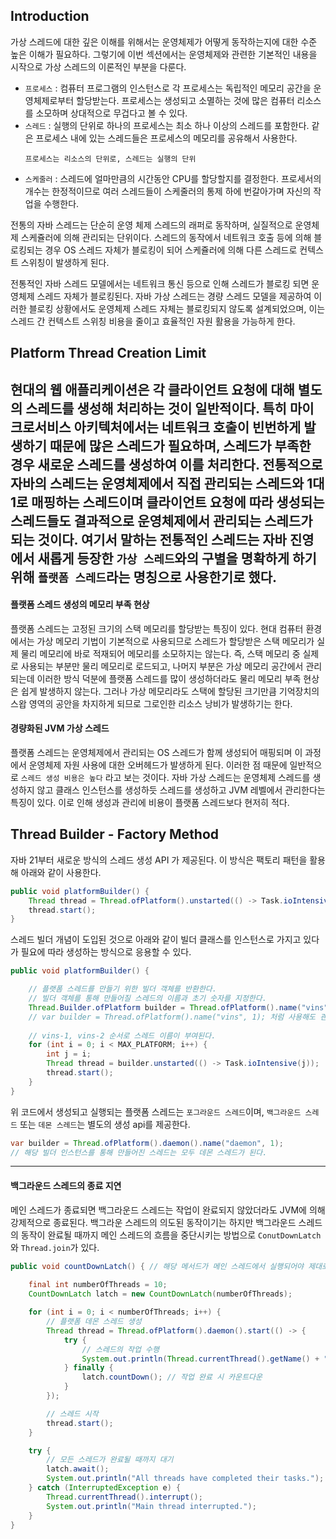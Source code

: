 ## Introduction

가상 스레드에 대한 깊은 이해를 위해서는 운영체제가 어떻게 동작하는지에 대한 수준 높은 이해가 필요하다. 그렇기에 이번 섹션에서는 운영체제와 관련한 기본적인 내용을 시작으로 가상 스레드의 이론적인 부분을 다룬다.

- `프로세스` : 컴퓨터 프로그램의 인스턴스로 각 프로세스는 독립적인 메모리 공간을 운영체제로부터 할당받는다. 프로세스는 생성되고 소멸하는 것에 많은 컴퓨터 리소스를 소모하며 상대적으로 무겁다고 볼 수 있다.
- `스레드` : 실행의 단위로 하나의 프로세스는 최소 하나 이상의 스레드를 포함한다. 같은 프로세스 내에 있는 스레드들은 프로세스의 메모리를 공유해서 사용한다.
    ```text
    프로세스는 리소스의 단위로, 스레드는 실행의 단위
    ```
- `스케줄러` : 스레드에 얼마만큼의 시간동안 CPU를 할당할지를 결정한다. 프로세서의 개수는 한정적이므로 여러 스레드들이 스케줄러의 통제 하에 번갈아가며 자신의 작업을 수행한다.

전통의 자바 스레드는 단순히 운영 체제 스레드의 래퍼로 동작하며, 실질적으로 운영체제 스케쥴러에 의해 관리되는 단위이다.
스레드의 동작에서 네트워크 호출 등에 의해 블로킹되는 경우 OS 스레드 자체가 블로킹이 되어 스케쥴러에 의해 다른 스레드로 컨텍스트 스위칭이 발생하게 된다.

전통적인 자바 스레드 모델에서는 네트워크 통신 등으로 인해 스레드가 블로킹 되면 운영체제 스레드 자체가 블로킹된다.
자바 가상 스레드는 경량 스레드 모델을 제공하여 이러한 블로킹 상황에서도 운영체제 스레드 자체는 블로킹되지 않도록 설계되었으며, 이는 스레드 간 컨텍스트 스위칭 비용을 줄이고 효율적인 자원 활용을 가능하게 한다.

## Platform Thread Creation Limit

현대의 웹 애플리케이션은 각 클라이언트 요청에 대해 별도의 스레드를 생성해 처리하는 것이 일반적이다.
특히 마이크로서비스 아키텍처에서는 네트워크 호출이 빈번하게 발생하기 때문에 많은 스레드가 필요하며, 스레드가 부족한 경우
새로운 스레드를 생성하여 이를 처리한다. 전통적으로 자바의 스레드는 운영체제에서 직접 관리되는 스레드와 1대1로 매핑하는 스레드이며 클라이언트 요청에 따라 
생성되는 스레드들도 결과적으로 운영체제에서 관리되는 스레드가 되는 것이다. 여기서 말하는 전통적인 스레드는 자바 진영에서 새롭게 등장한
`가상 스레드`와의 구별을 명확하게 하기 위해 `플랫폼 스레드`라는 명칭으로 사용한기로 했다.
---
#### 플랫폼 스레드 생성의 메모리 부족 현상
플랫폼 스레드는 고정된 크기의 스택 메모리를 할당받는 특징이 있다. 현대 컴퓨터 환경에서는 가상 메모리 기법이 기본적으로 사용되므로
스레드가 할당받은 스택 메모리가 실제 물리 메모리에 바로 적재되어 메모리를 소모하지는 않는다. 즉, 스택 메모리 중 실제로 사용되는 부분만 물리 메모리로 로드되고,
나머지 부분은 가상 메모리 공간에서 관리되는데 이러한 방식 덕분에 플랫폼 스레드를 많이 생성하더라도 물리 메모리 부족 현상은 쉽게 발생하지 않는다.
그러나 가상 메모리라도 스택에 할당된 크기만큼 기억장치의 스왑 영역의 공안을 차지하게 되므로 그로인한 리소스 낭비가 발생하기는 한다. 

#### 경량화된 JVM 가상 스레드
플랫폼 스레드는 운영체제에서 관리되는 OS 스레드가 함께 생성되어 매핑되며 이 과정에서 운영체제 자원 사용에 대한 오버헤드가 발생하게 된다. 
이러한 점 때문에 일반적으로 `스레드 생성 비용은 높다` 라고 보는 것이다. 자바 가상 스레드는 운영체제 스레드를 생성하지 않고 클래스 인스턴스를 생성하듯 스레드를 생성하고 JVM 레벨에서 관리한다는 특징이 있다. 이로 인해 생성과 관리에 비용이 플랫폼 스레드보다 현저히 적다.

## Thread Builder - Factory Method

자바 21부터 새로운 방식의 스레드 생성 API 가 제공된다. 이 방식은 팩토리 패턴을 활용해 아래와 같이 사용한다.

```java
public void platformBuilder() {
    Thread thread = Thread.ofPlatform().unstarted(() -> Task.ioIntensive(j));
    thread.start();
}
```

스레드 빌더 개념이 도입된 것으로 아래와 같이 빌더 클래스를 인스턴스로 가지고 있다가 필요에 따라 생성하는 방식으로 응용할 수 있다.
```java
public void platformBuilder() {

    // 플랫폼 스레드를 만들기 위한 빌더 객체를 반환한다.
    // 빌더 객체를 통해 만들어질 스레드의 이름과 초기 숫자를 지정한다.
    Thread.Builder.ofPlatform builder = Thread.ofPlatform().name("vins", 1);
    // var builder = Thread.ofPlatform().name("vins", 1); 처럼 사용해도 괜찮다. (추론 타입) 
    
    // vins-1, vins-2 순서로 스레드 이름이 부여된다.
    for (int i = 0; i < MAX_PLATFORM; i++) {
        int j = i;
        Thread thread = builder.unstarted(() -> Task.ioIntensive(j));
        thread.start();
    }
}
```
위 코드에서 생성되고 실행되는 플랫폼 스레드는 `포그라운드 스레드`이며, `백그라운드 스레드` 또는 `데몬 스레드`는 별도의 생성 api를 제공한다.
```java
var builder = Thread.ofPlatform().daemon().name("daemon", 1);
// 해당 빌더 인스턴스를 통해 만들어진 스레드는 모두 데몬 스레드가 된다.
```
---
#### 백그라운드 스레드의 종료 지연
메인 스레드가 종료되면 백그라운드 스레드는 작업이 완료되지 않았더라도 JVM에 의해 강제적으로 종료된다. 백그라운 스레드의 의도된 동작이기는 하지만 
백그라운드 스레드의 동작이 완료될 때까지 메인 스레드의 흐름을 중단시키는 방법으로 `ConutDownLatch` 와 `Thread.join`가 있다.

```java
public void countDownLatch() { // 해당 메서드가 메인 스레드에서 실행되어야 제대로 동작한다.
    
    final int numberOfThreads = 10;
    CountDownLatch latch = new CountDownLatch(numberOfThreads);

    for (int i = 0; i < numberOfThreads; i++) {
        // 플랫폼 데몬 스레드 생성
        Thread thread = Thread.ofPlatform().daemon().start(() -> {
            try {
                // 스레드의 작업 수행
                System.out.println(Thread.currentThread().getName() + " is working.");
            } finally {
                latch.countDown(); // 작업 완료 시 카운트다운
            }
        });

        // 스레드 시작
        thread.start();
    }

    try {
        // 모든 스레드가 완료될 때까지 대기
        latch.await();
        System.out.println("All threads have completed their tasks.");
    } catch (InterruptedException e) {
        Thread.currentThread().interrupt();
        System.out.println("Main thread interrupted.");
    }
}
```























